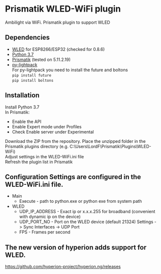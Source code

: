 # Prismatik WLED-WiFi plugin
Ambilight via WiFi. Prismatik plugin to support WLED

## Dependencies
* [WLED](https://github.com/Aircoookie/WLED/releases/tag/v0.8.6 "WLED") for ESP8266/ESP32 (checked for 0.8.6)
* [Python 3.7](https://www.python.org/downloads/ "Python 3.7")
* [Prismatik](https://github.com/psieg/Lightpack/releases "Prismatik") (tested on 5.11.2.19)
* [py-lightpack](https://github.com/tremby/py-lightpack "py-lightpack")  
For py-lightpack you need to install the future and boltons  
`pip install future`  
`pip install boltons`


## Installation

Install Python 3.7  
In Prismatik:
- Enable the API
- Enable Expert mode under Profiles
- Check Enable server under Experimental

Download the ZIP from the repository. 
Place the unzipped folder in the Prismatik plugins directory (e.g. C:\Users\LordF\Prismatik\Plugins\WLED-WiFi)  
Adjust settings in the WLED-WiFi.ini file  
Refresh the plugin list in Prismatik  

## Configuration Settings are configured in the WLED-WiFi.ini file.

- Main
	- Execute -  path to python.exe or python exe from system path
- WLED
	- UDP_IP_ADDRESS - Exact ip or x.x.x.255 for broadband (convenient with dynamic ip on the device)
	- UDP_PORT_NO - Port on the WLED device (default 21324) Settings -> Sync Interfaces -> UDP Port
	- FPS - Frames per second
	
## The new version of hyperion adds support for WLED.
https://github.com/hyperion-project/hyperion.ng/releases
